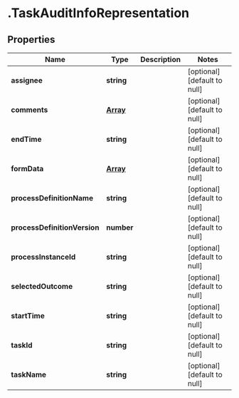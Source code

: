 # .TaskAuditInfoRepresentation

## Properties
Name | Type | Description | Notes
------------ | ------------- | ------------- | -------------
**assignee** | **string** |  | [optional] [default to null]
**comments** | [**Array<CommentAuditInfo>**](CommentAuditInfo.md) |  | [optional] [default to null]
**endTime** | **string** |  | [optional] [default to null]
**formData** | [**Array<AuditLogFormDataRepresentation>**](AuditLogFormDataRepresentation.md) |  | [optional] [default to null]
**processDefinitionName** | **string** |  | [optional] [default to null]
**processDefinitionVersion** | **number** |  | [optional] [default to null]
**processInstanceId** | **string** |  | [optional] [default to null]
**selectedOutcome** | **string** |  | [optional] [default to null]
**startTime** | **string** |  | [optional] [default to null]
**taskId** | **string** |  | [optional] [default to null]
**taskName** | **string** |  | [optional] [default to null]


